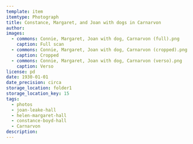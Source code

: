 ```yaml
---
template: item
itemtype: Photograph
title: Constance, Margaret, and Joan with dogs in Carnarvon
author: 
images:
  - commons: Connie, Margaret, Joan with dog, Carnarvon (full).png
    caption: Full scan
  - commons: Connie, Margaret, Joan with dog, Carnarvon (cropped).png
    caption: Cropped
  - commons: Connie, Margaret, Joan with dog, Carnarvon (verso).png
    caption: Verso
license: pd
date: 1930-01-01
date_precision: circa
storage_location: folder1
storage_location_key: 15
tags:
  - photos
  - joan-leake-hall
  - helen-margaret-hall
  - constance-boyd-hall
  - Carnarvon
description: 
---
```

